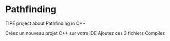 # Pathfinding
TIPE project about Pathfinding in C++

Créez un nouveau projet C++ sur votre IDE
Ajoutez ces 3 fichiers
Compilez
